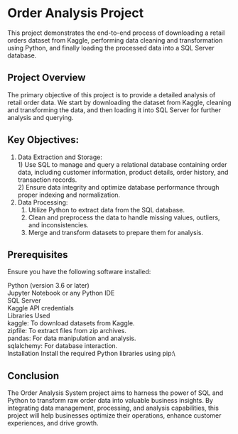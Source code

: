# Order Analysis Project
This project demonstrates the end-to-end process of downloading a retail orders dataset from Kaggle, performing data cleaning and transformation using Python, and finally loading the processed data into a SQL Server database.

## Project Overview
The primary objective of this project is to provide a detailed analysis of retail order data. We start by downloading the dataset from Kaggle, cleaning and transforming the data, and then loading it into SQL Server for further analysis and querying.

## Key Objectives:
1) Data Extraction and Storage:\
       1) Use SQL to manage and query a relational database containing order data, including customer information, product details, order history, and transaction 
         records.\
       2) Ensure data integrity and optimize database performance through proper indexing and normalization.
2) Data Processing:
      1) Utilize Python to extract data from the SQL database.
      2) Clean and preprocess the data to handle missing values, outliers, and inconsistencies.
      3) Merge and transform datasets to prepare them for analysis.

## Prerequisites
Ensure you have the following software installed:

Python (version 3.6 or later)\
Jupyter Notebook or any Python IDE\
SQL Server\
Kaggle API credentials\
Libraries Used\
kaggle: To download datasets from Kaggle.\
zipfile: To extract files from zip archives.\
pandas: For data manipulation and analysis.\
sqlalchemy: For database interaction.\
Installation
Install the required Python libraries using pip:\

## Conclusion
The Order Analysis System project aims to harness the power of SQL and Python to transform raw order data into valuable business insights. By integrating data management, processing, and analysis capabilities, this project will help businesses optimize their operations, enhance customer experiences, and drive growth.





